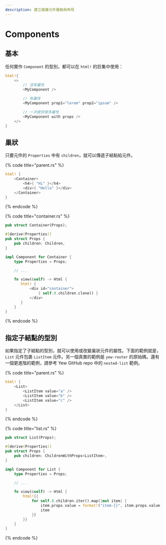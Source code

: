 ```yaml
---
description: 建立複雜元件層級與佈局
---
```


# Components

## 基本

任何實作 `Component` 的型別，都可以在 `html!` 的巨集中使用：

```rust
html!{
    <>
        // 沒有屬性
        <MyComponent />

        // 有屬性
        <MyComponent prop1="lorem" prop2="ipsum" />

        // 一次提供很多屬性
        <MyComponent with props />
    </>
}
```

## 巢狀

只要元件的 `Properties` 中有 `children`，就可以傳遞子結點給元件。

{% code title="parent.rs" %}
```rust
html! {
    <Container>
        <h4>{ "Hi" }</h4>
        <div>{ "Hello" }</div>
    </Container>
}
```
{% endcode %}

{% code title="container.rs" %}
```rust
pub struct Container(Props);

#[derive(Properties)]
pub struct Props {
    pub children: Children,
}

impl Component for Container {
    type Properties = Props;

    // ...

    fn view(&self) -> Html {
       html! {
           <div id="container">
               { self.0.children.clone() }
           </div>
       }
    }
}
```
{% endcode %}

## 指定子結點的型別

如果指定了子結點的型別，就可以使用或改變巢狀元件的屬性。下面的範例就是， `List` 元件包裹 `ListItem` 元件。另一個真實的範例是 `yew-router` 的原始碼。還有一個更進階的範例，請參考 Yew GitHub repo 中的 `nested-list` 範例。

{% code title="parent.rs" %}
```rust
html! {
    <List>
        <ListItem value="a" />
        <ListItem value="b" />
        <ListItem value="c" />
    </List>
}
```
{% endcode %}

{% code title="list.rs" %}
```rust
pub struct List(Props);

#[derive(Properties)]
pub struct Props {
    pub children: ChildrenWithProps<ListItem>,
}

impl Component for List {
    type Properties = Props;

    // ...

    fn view(&self) -> Html {
        html!{{
            for self.0.children.iter().map(|mut item| {
                item.props.value = format!("item-{}", item.props.value);
                item
            })
        }}
    }
}
```
{% endcode %}


